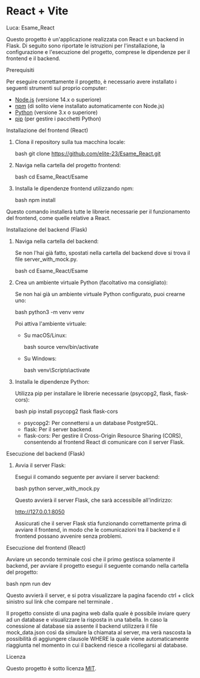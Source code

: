 # React + Vite

Luca: Esame_React

Questo progetto è un'applicazione realizzata con React e un backend in Flask. Di seguito sono riportate le istruzioni per l'installazione, la configurazione e l'esecuzione del progetto, comprese le dipendenze per il frontend e il backend.

Prerequisiti

Per eseguire correttamente il progetto, è necessario avere installato i seguenti strumenti sul proprio computer:

- [Node.js](https://nodejs.org/) (versione 14.x o superiore)
- [npm](https://www.npmjs.com/) (di solito viene installato automaticamente con Node.js)
- [Python](https://www.python.org/) (versione 3.x o superiore)
- [pip](https://pip.pypa.io/en/stable/) (per gestire i pacchetti Python)

Installazione del frontend (React)

1. Clona il repository sulla tua macchina locale:

   bash
   git clone https://github.com/elite-23/Esame_React.git
   

2. Naviga nella cartella del progetto frontend:

   bash
   cd Esame_React/Esame
   

3. Installa le dipendenze frontend utilizzando npm:

   bash
   npm install
   
Questo comando installerà tutte le librerie necessarie per il funzionamento del frontend, come quelle relative a React.


Installazione del backend (Flask)

1. Naviga nella cartella del backend:

   Se non l'hai già fatto, spostati nella cartella del backend dove si trova il file server_with_mock.py.

   bash
   cd Esame_React/Esame
   

2. Crea un ambiente virtuale Python (facoltativo ma consigliato):

   Se non hai già un ambiente virtuale Python configurato, puoi crearne uno:

   bash
   python3 -m venv venv
   

   Poi attiva l'ambiente virtuale:

   - Su macOS/Linux:

     bash
     source venv/bin/activate
     

   - Su Windows:

     bash
     venv\Scripts\activate
     

3. Installa le dipendenze Python:

   Utilizza pip per installare le librerie necessarie (psycopg2, flask, flask-cors):

   bash
   pip install psycopg2 flask flask-cors
   

   - psycopg2: Per connettersi a un database PostgreSQL.
   - flask: Per il server backend.
   - flask-cors: Per gestire il Cross-Origin Resource Sharing (CORS), consentendo al frontend React di comunicare con il server Flask.

Esecuzione del backend (Flask)

1. Avvia il server Flask:

   Esegui il comando seguente per avviare il server backend:

   bash
   python server_with_mock.py
   

   Questo avvierà il server Flask, che sarà accessibile all'indirizzo:

   
   http://127.0.0.1:8050
   

   Assicurati che il server Flask stia funzionando correttamente prima di avviare il frontend, in modo che le comunicazioni tra il backend e il frontend possano avvenire senza problemi.

Esecuzione del frontend (React)

Avviare un secondo terminale così che il primo gestisca solamente il backend, per avviare il progetto esegui il seguente comando nella cartella del progetto:

bash
npm run dev


Questo avvierà il server, e si potra visualizzare la pagina facendo ctrl + click sinistro sul link che compare nel terminale .


Il progetto consiste di una pagina web dalla quale è possibile inviare query ad un database e visualizzare la risposta in una tabella.
In caso la conessione al database sia assente il backend utilizzerà il file mock_data.json così da simulare la chiamata al server,
ma  verà nascosta la possibilità di aggiungere clausole WHERE la quale viene automaticamente riaggiunta nel momento in cui il backend riesce a ricollegarsi 
al database.

Licenza

Questo progetto è sotto licenza [MIT](LICENSE).